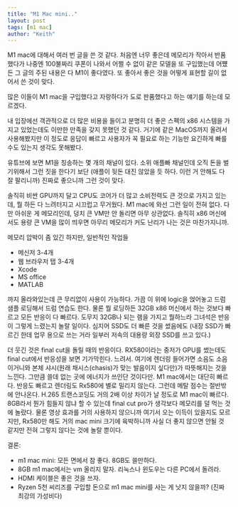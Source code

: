 ```yaml
---
title: "M1 Mac mini.."
layout: post
tags: [m1 mac]
author: "Keith"
---
```


M1 mac에 대해서 여러 번 글을 쓴 것 같다. 처음엔 너무 좋은데 메모리가 작아서 반품했다가 나중엔 100불짜리 쿠폰이 나와서 어쩔 수 없이 같은 모델을 또 구입했는데 어쩄든 그 글의 주된 내용은 다 M1이 좋다였다. 또 좋아서 좋은 것을 어떻게 표현할 길이 없어서 쓴 것이 맞다.

많은 이들이 M1 mac을 구입했다고 자랑하다가 도로 판품했다고 하는 얘기를 하는데 모르겠다. 

내 입장에선 객관적으로 더 많은 비용을 들이고 분명히 더 좋은 스펙의 x86 시스템을 가지고 있었는데도 이만한 만족을 갖지 못했던 것 같다. 거기에 같은 MacOS까지 올려서 사용해봤지만 이 정도로 응답이 빠르고 사용자가 꼭 필요로 하는 기능만 요긴하게 빠를 수도 있는지 생각도 못해봤다. 

유튜브에 보면 M1을 칭송하는 몇 개의 채널이 있다. 소위 애플빠 채널인데 오직 돈을 벌기위해서 그런 짓을 한다기 보단 (애플이 뒷돈 대진 않았을 듯 하다. 이런 거 안해도 다 잘 팔리니까) 진짜로 좋으니까 그런 것이 맞다.

솔직히 비싼 GPU까지 달고 CPU도 코어가 더 많고 소비전력도 큰 것으로 가지고 있는데, 뭘 하든 다 느려터지고 시끄럽고 무거웠다. M1 mac에 와선 그런 일이 전혀 없다. 다만 아쉬운 게 메모리인데, 덩치 큰 VM만 안 돌리면 아무 상관없다. 솔직히 x86 머신에서도 용량 큰 VM을 많이 띄우면 아무리 메모리가 커도 난리가 나는 것은 마찬가지니까.

메모리 압박이 좀 있긴 하지만, 일반적인 작업들 
- 메신저 3-4개
- 웹 브라우저 탭 3-4개
- Xcode
- MS office
- MATLAB

까지 올라와있는데 큰 무리없이 사용이 가능하다. 가끔 이 위에 logic을 얹어놓고 드럼 샘플 로딩해서 드럼 연습도 한다. 물론 뭘 로딩하든 32GB x86 머신에서 하는 것보다 빠르고 모든 반응이 다 빠르다. 도무지 32GB나 되는 램을 가지고 뭘하느라 그녀석은 반응이 그렇게 느렸는지 놀랄 일이다. 심지어 SSD도 더 빠른 것을 썼음에도 (내장 SSD가 빠르긴 한데 업무 용으로 쓰는 거라 일부러 저속의 대용량 외장 SSD를 쓰고 있다.)

더 웃긴 것은 final cut을 돌릴 때의 반응이다. RX580이라는 중저가 GPU를 썼는데도 final cut에서 반응성을 보면 기가막힌다. 느려서. 여기에 렌더링 들어가면 소음도 소음이거니와 본체 샤시(원래 채시스(chasis)가 맞는 발음이지 싶다만)가 따뜻해지는 것을 느낀다. 그만큼 쓸데 없는 곳에 에너지가 쓰인단 것이다만. M1 mac에서는 대단히 빠르다. 반응도 빠르고 렌더링도 Rx580에 별로 밀리지 않는다. 그런데 메탈 점수는 절반밖에 안나온다. H.265 트랜스코딩도 거의 2배 이상 차이가 날 정도로 M1 mac이 빠르다. 8GB라서 뭔가 힘들지 않냐 할 수 있는데 final cut pro가 생각보다 메모리를 덜 먹는 것에 놀랐다. 물론 영상 효과를 거의 사용하지 않으니까 여기서 오는 이득이 있을지도 모르지만, Rx580만 해도 거의 mac mini 크기에 육박하니까 사실 더 좋지 않으면 안될 것 같지만 전혀 그렇지 않다는 것에 놀랄 뿐이다.

결론:
- m1 mac mini: 모든 면에서 참 좋다. 8GB도 쓸만하다. 
- 8GB m1 mac에서는 vm 올리지 말자. 리눅스나 윈도우는 다른 PC에서 돌려라.
- HDMI 케이블은 좋은 것을 쓰자.
- Ryzen 5천 씨리즈를 구입할 돈으로 m1 mac mini를 사는 게 낫지 않을까? (진짜 최강의 가성비다)